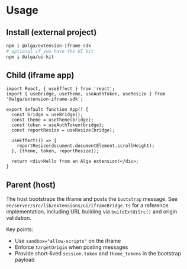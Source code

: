 # Usage

## Install (external project)

```bash
npm i @alga/extension-iframe-sdk
# optional if you have the UI kit
npm i @alga/ui-kit
```

## Child (iframe app)

```tsx
import React, { useEffect } from 'react';
import { useBridge, useTheme, useAuthToken, useResize } from '@alga/extension-iframe-sdk';

export default function App() {
  const bridge = useBridge();
  const theme = useTheme(bridge);
  const token = useAuthToken(bridge);
  const reportResize = useResize(bridge);

  useEffect(() => {
    reportResize(document.documentElement.scrollHeight);
  }, [theme, token, reportResize]);

  return <div>Hello from an Alga extension!</div>;
}
```

## Parent (host)

The host bootstraps the iframe and posts the `bootstrap` message. See `ee/server/src/lib/extensions/ui/iframeBridge.ts` for a reference implementation, including URL building via `buildExtUiSrc()` and origin validation.

Key points:
- Use `sandbox="allow-scripts"` on the iframe
- Enforce `targetOrigin` when posting messages
- Provide short-lived `session.token` and `theme_tokens` in the bootstrap payload

